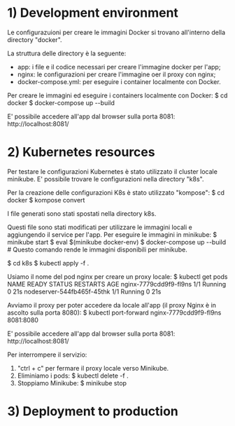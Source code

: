 # 1) Development environment
Le configurazuioni per creare le immagini Docker si trovano all'interno della directory "docker".

La struttura delle directory è la seguente:
- app: i file e il codice necessari per creare l'immagine docker per l'app;
- nginx: le configurazioni per creare l'immagine oer il proxy con nginx;
- docker-compose.yml: per eseguire i container localmente con Docker.

Per creare le immagini ed eseguire i containers localmente con Docker:
$ cd docker
$ docker-compose up --build

E' possibile accedere all'app dal browser sulla porta 8081: http://localhost:8081/

# 2) Kubernetes resources
Per testare le configurazioni Kubernetes è stato utilizzato il cluster locale minikube.
E' possibile trovare le configurazioni nella directory "k8s".

Per la creazione delle configurazioni K8s è stato utilizzato "kompose":
$ cd docker
$ kompose convert

I file generati sono stati spostati nella directory k8s.

Questi file sono stati modificati per utilizzare le immagini locali e aggiungendo il service per l'app.
Per eseguire le immagini in minikube:
$ minikube start
$ eval $(minikube docker-env)
$ docker-compose up --build # Questo comando rende le immagini disponibili per minikube.

$ cd k8s
$ kubectl apply -f .

Usiamo il nome del pod nginx per creare un proxy locale:
$ kubectl get pods
   NAME                         READY   STATUS    RESTARTS   AGE
   nginx-7779cdd9f9-fl9ns       1/1     Running   0          21s
   nodeserver-544fb465f-45thk   1/1     Running   0          21s

Avviamo il proxy per poter accedere da locale all'app (il proxy Nginx è in ascolto sulla porta 8080):
$ kubectl port-forward nginx-7779cdd9f9-fl9ns 8081:8080

E' possibile accedere all'app dal browser sulla porta 8081: http://localhost:8081/

Per interrompere il servizio:
1) "ctrl + c" per fermare il proxy locale verso Minikube.
2) Eliminiamo i pods:
$ kubectl delete -f .
3) Stoppiamo Minikube:
$ minikube stop

# 3) Deployment to production



